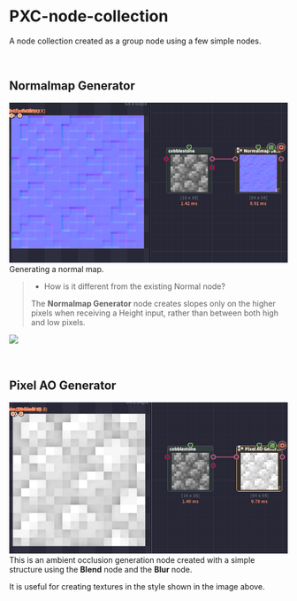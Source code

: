 # PXC-node-collection
 A node collection created as a group node using a few simple nodes.

<br>

## Normalmap Generator
![](/image/2025-02-04232212.png)
Generating a normal map.  

> - How is it different from the existing Normal node?  
>
> The **Normalmap Generator** node creates slopes only on the higher pixels when receiving a Height input, rather than between both high and low pixels.

[![](https://img.shields.io/badge/Download-click-white?style=social-square)](https://github.com/DominoKorean/PXC-node-collection/raw/main/files/)

<br>

## Pixel AO Generator
![](/image/2025-02-04233012.png)
This is an ambient occlusion generation node created with a simple structure using the **Blend** node and the **Blur** node.  

It is useful for creating textures in the style shown in the image above.